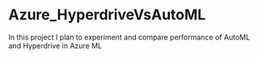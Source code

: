 # Azure_HyperdriveVsAutoML
In this project I plan to experiment and compare performance of AutoML and Hyperdrive in Azure ML
